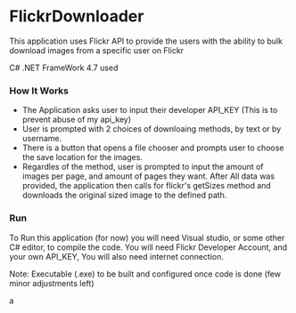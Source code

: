 # FlickrDownloader
This application uses Flickr API to provide the users with the ability to bulk download images from a specific user on Flickr

C# .NET FrameWork 4.7 used
### How It Works
  - The Application asks user to input their developer API_KEY (This is to prevent abuse of my api_key) 
  - User is prompted with 2 choices of downloaing methods, by text or by username.
  - There is a button that opens a file chooser and prompts user to choose the save location for the images.
  - Regardles of the method, user is prompted to input the amount of images per page, and amount of pages they want.
 After All data was provided, the application then calls for flickr's getSizes method and downloads the original sized
 image to the defined path. 
 
 ### Run
  To Run this application (for now) you will need Visual studio, or some other C# editor, to compile the code.
  You will need Flickr Developer Account, and your own API_KEY,
  You will also need internet connection. 
  
  
  Note: Executable (.exe) to be built and configured once code is done (few minor adjustments left)
   
 

a
